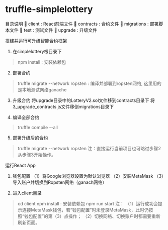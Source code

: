 # truffle-simplelottery
目录说明
	client : React前端文件
	contracts : 合约文件
	migrations : 部署脚本文件
	test : 测试文件
	upgrade : 升级文件


搭建并运行可升级智能合约框架
1. 在simplelottery根目录下
> npm install : 安装依赖包

2. 部署合约
> truffle migrate --network ropsten : 编译并部署到ropsten网络, 这里用的是本地测试网络ganache

3. 升级合约
将upgrade目录中的LotteryV2.sol文件移到contracts目录下
将3_upgrade_contracts.js文件移倒migrations目录下

4. 编译全部合约
> truffle compile --all

5. 部署升级后的合约
> truffle migrate --network ropsten
注：直接运行当前项目也可略过步骤2从步骤3开始操作。

运行React App
1. 钱包配置
（1）将Google浏览器设置为默认浏览器
（2）安装MetaMask
（3）导入账户并切换到Ropsten网络（ganach网络）

2. 进入client目录
> cd client
> npm install : 安装依赖包
> npm run start
注：
（1）运行成功会提示连接MetaMask钱包，若“钱包配置”时未登录MetaMask，此时仍按照“钱包配置”的第（3）点操作；
（2）切换网络、切换账户时都需要重新刷新页面。

